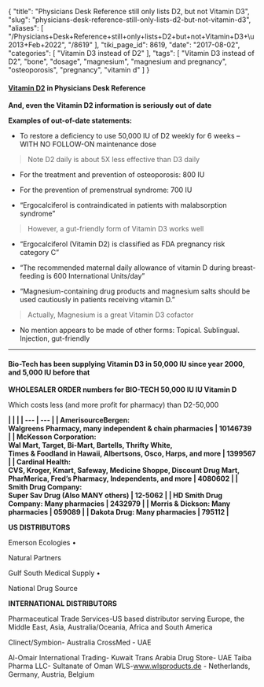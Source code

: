 {
    "title": "Physicians Desk Reference still only lists D2, but not Vitamin D3",
    "slug": "physicians-desk-reference-still-only-lists-d2-but-not-vitamin-d3",
    "aliases": [
        "/Physicians+Desk+Reference+still+only+lists+D2+but+not+Vitamin+D3+\u2013+Feb+2022",
        "/8619"
    ],
    "tiki_page_id": 8619,
    "date": "2017-08-02",
    "categories": [
        "Vitamin D3 instead of D2"
    ],
    "tags": [
        "Vitamin D3 instead of D2",
        "bone",
        "dosage",
        "magnesium",
        "magnesium and pregnancy",
        "osteoporosis",
        "pregnancy",
        "vitamin d"
    ]
}


#### [Vitamin D2](http://www.pdr.net/drug-summary/Drisdol-ergocalciferol-1904) in Physicians Desk Reference

 **And, even the Vitamin D2 information is seriously out of date** 

 **Examples of out-of-date statements:** 

* To restore a deficiency to use  50,000 IU of D2 weekly for 6 weeks – WITH NO FOLLOW-ON maintenance dose

> Note D2 daily is about 5X less effective than D3 daily

* For the treatment and prevention of osteoporosis: 800 IU

* For the prevention of premenstrual syndrome: 700 IU

* “Ergocalciferol is contraindicated in patients with malabsorption syndrome”

> However, a gut-friendly form of Vitamin D3 works well

* “Ergocalciferol (Vitamin D2) is classified as FDA pregnancy risk category C”

* “The recommended maternal daily allowance of vitamin D during breast-feeding is 600 International Units/day”

* “Magnesium-containing drug products and magnesium salts should be used cautiously in patients receiving vitamin D.”

> Actually, Magnesium is a great Vitamin D3 cofactor

* No mention appears to be made of other forms: Topical. Sublingual. Injection,  gut-friendly

---

#### Bio-Tech has been supplying Vitamin D3 in 50,000 IU since year 2000, and 5,000 IU before that

 **WHOLESALER ORDER numbers for BIO-TECH 50,000 IU IU Vitamin D** 

Which costs less (and more profit for pharmacy) than D2-50,000

 **| | |
| --- | --- |
| AmerisourceBergen:<br>Walgreens Pharmacy, many independent & chain pharmacies	 | 10146739		 |
| McKesson Corporation:<br>Wal Mart, Target, Bi-Mart, Bartells, Thrifty White, <br>Times & Foodland in Hawaii, Albertsons, Osco, Harps, and more | 1399567		 |
| Cardinal Health:<br>CVS, Kroger, Kmart, Safeway, Medicine Shoppe, Discount Drug Mart, <br>PharMerica, Fred’s Pharmacy, Independents, and more | 4080602		 |
| Smith Drug Company:<br>Super Sav Drug (Also MANY others) | 12-5062 |
| HD Smith Drug Company: Many pharmacies | 2432979		 |
| Morris & Dickson: Many pharmacies | 059089		 |
| Dakota Drug: Many pharmacies	 | 795112 |** 		

 **US DISTRIBUTORS** 

Emerson Ecologies • 

Natural Partners 

Gulf South Medical Supply • 

National Drug Source

 **INTERNATIONAL DISTRIBUTORS** 

Pharmaceutical Trade Services-US based distributor serving Europe, the Middle East, Asia, Australia/Oceania, Africa and South America

Clinect/Symbion- Australia	CrossMed - UAE

Al-Omair International Trading- Kuwait Trans Arabia Drug Store- UAE Taiba Pharma LLC- Sultanate of Oman	WLS-www.wlsproducts.de - Netherlands, Germany, Austria, Belgium

<!-- ~tc~ (alias(Physicians Desk Reference still only lists D2, but not Vitamin D3 – March 2020)) ~/tc~ -->